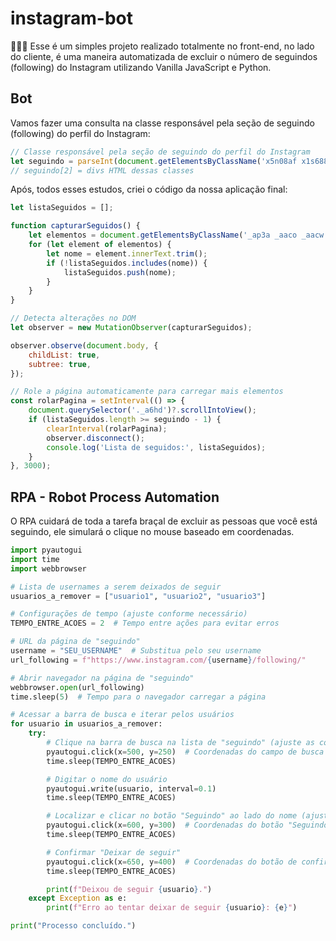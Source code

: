 # instagram-bot
🤖🦾📸 Esse é um simples projeto realizado totalmente no front-end, no lado do cliente, é uma maneira automatizada de excluir o número de seguindos (following) do Instagram utilizando Vanilla JavaScript e Python.

## Bot
Vamos fazer uma consulta na classe responsável pela seção de seguindo (following) do perfil do Instagram:

```javascript
// Classe responsável pela seção de seguindo do perfil do Instagram
let seguindo = parseInt(document.getElementsByClassName('x5n08af x1s688f')[0]?.innerHTML || 0) // [2].innerHTML 
// seguindo[2] = divs HTML dessas classes
```

Após, todos esses estudos, criei o código da nossa aplicação final:

```javascript
let listaSeguidos = [];

function capturarSeguidos() {
    let elementos = document.getElementsByClassName('_ap3a _aaco _aacw _aacx _aad7 _aade');
    for (let element of elementos) {
        let nome = element.innerText.trim();
        if (!listaSeguidos.includes(nome)) {
            listaSeguidos.push(nome);
        }
    }
}

// Detecta alterações no DOM
let observer = new MutationObserver(capturarSeguidos);

observer.observe(document.body, {
    childList: true,
    subtree: true,
});

// Role a página automaticamente para carregar mais elementos
const rolarPagina = setInterval(() => {
    document.querySelector('._a6hd')?.scrollIntoView();
    if (listaSeguidos.length >= seguindo - 1) {
        clearInterval(rolarPagina);
        observer.disconnect();
        console.log('Lista de seguidos:', listaSeguidos);
    }
}, 3000);
```

## RPA - Robot Process Automation
O RPA cuidará de toda a tarefa braçal de excluir as pessoas que você está seguindo, ele simulará o clique no mouse baseado em coordenadas.

```python
import pyautogui
import time
import webbrowser

# Lista de usernames a serem deixados de seguir
usuarios_a_remover = ["usuario1", "usuario2", "usuario3"]

# Configurações de tempo (ajuste conforme necessário)
TEMPO_ENTRE_ACOES = 2  # Tempo entre ações para evitar erros

# URL da página de "seguindo"
username = "SEU_USERNAME"  # Substitua pelo seu username
url_following = f"https://www.instagram.com/{username}/following/"

# Abrir navegador na página de "seguindo"
webbrowser.open(url_following)
time.sleep(5)  # Tempo para o navegador carregar a página

# Acessar a barra de busca e iterar pelos usuários
for usuario in usuarios_a_remover:
    try:
        # Clique na barra de busca na lista de "seguindo" (ajuste as coordenadas para sua tela)
        pyautogui.click(x=500, y=250)  # Coordenadas do campo de busca
        time.sleep(TEMPO_ENTRE_ACOES)

        # Digitar o nome do usuário
        pyautogui.write(usuario, interval=0.1)
        time.sleep(TEMPO_ENTRE_ACOES)

        # Localizar e clicar no botão "Seguindo" ao lado do nome (ajuste as coordenadas)
        pyautogui.click(x=600, y=300)  # Coordenadas do botão "Seguindo"
        time.sleep(TEMPO_ENTRE_ACOES)

        # Confirmar "Deixar de seguir"
        pyautogui.click(x=650, y=400)  # Coordenadas do botão de confirmação
        time.sleep(TEMPO_ENTRE_ACOES)

        print(f"Deixou de seguir {usuario}.")
    except Exception as e:
        print(f"Erro ao tentar deixar de seguir {usuario}: {e}")

print("Processo concluído.")
```
